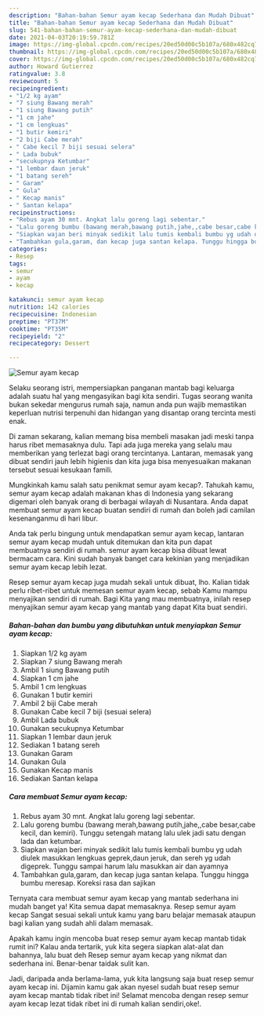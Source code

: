 ```yaml
---
description: "Bahan-bahan Semur ayam kecap Sederhana dan Mudah Dibuat"
title: "Bahan-bahan Semur ayam kecap Sederhana dan Mudah Dibuat"
slug: 541-bahan-bahan-semur-ayam-kecap-sederhana-dan-mudah-dibuat
date: 2021-04-03T20:19:59.781Z
image: https://img-global.cpcdn.com/recipes/20ed50d00c5b107a/680x482cq70/semur-ayam-kecap-foto-resep-utama.jpg
thumbnail: https://img-global.cpcdn.com/recipes/20ed50d00c5b107a/680x482cq70/semur-ayam-kecap-foto-resep-utama.jpg
cover: https://img-global.cpcdn.com/recipes/20ed50d00c5b107a/680x482cq70/semur-ayam-kecap-foto-resep-utama.jpg
author: Howard Gutierrez
ratingvalue: 3.8
reviewcount: 5
recipeingredient:
- "1/2 kg ayam"
- "7 siung Bawang merah"
- "1 siung Bawang putih"
- "1 cm jahe"
- "1 cm lengkuas"
- "1 butir kemiri"
- "2 biji Cabe merah"
- " Cabe kecil 7 biji sesuai selera"
- " Lada bubuk"
- "secukupnya Ketumbar"
- "1 lembar daun jeruk"
- "1 batang sereh"
- " Garam"
- " Gula"
- " Kecap manis"
- " Santan kelapa"
recipeinstructions:
- "Rebus ayam 30 mnt. Angkat lalu goreng lagi sebentar."
- "Lalu goreng bumbu (bawang merah,bawang putih,jahe,,cabe besar,cabe kecil, dan kemiri). Tunggu setengah matang lalu ulek jadi satu dengan lada dan ketumbar."
- "Siapkan wajan beri minyak sedikit lalu tumis kembali bumbu yg udah diulek masukkan lengkuas geprek,daun jeruk, dan sereh yg udah digeprek. Tunggu sampai harum lalu masukkan air dan ayamnya"
- "Tambahkan gula,garam, dan kecap juga santan kelapa. Tunggu hingga bumbu meresap. Koreksi rasa dan sajikan"
categories:
- Resep
tags:
- semur
- ayam
- kecap

katakunci: semur ayam kecap 
nutrition: 142 calories
recipecuisine: Indonesian
preptime: "PT37M"
cooktime: "PT35M"
recipeyield: "2"
recipecategory: Dessert

---
```



![Semur ayam kecap](https://img-global.cpcdn.com/recipes/20ed50d00c5b107a/680x482cq70/semur-ayam-kecap-foto-resep-utama.jpg)

Selaku seorang istri, mempersiapkan panganan mantab bagi keluarga adalah suatu hal yang mengasyikan bagi kita sendiri. Tugas seorang  wanita bukan sekedar mengurus rumah saja, namun anda pun wajib memastikan keperluan nutrisi terpenuhi dan hidangan yang disantap orang tercinta mesti enak.

Di zaman  sekarang, kalian memang bisa membeli masakan jadi meski tanpa harus ribet memasaknya dulu. Tapi ada juga mereka yang selalu mau memberikan yang terlezat bagi orang tercintanya. Lantaran, memasak yang dibuat sendiri jauh lebih higienis dan kita juga bisa menyesuaikan makanan tersebut sesuai kesukaan famili. 



Mungkinkah kamu salah satu penikmat semur ayam kecap?. Tahukah kamu, semur ayam kecap adalah makanan khas di Indonesia yang sekarang digemari oleh banyak orang di berbagai wilayah di Nusantara. Anda dapat membuat semur ayam kecap buatan sendiri di rumah dan boleh jadi camilan kesenanganmu di hari libur.

Anda tak perlu bingung untuk mendapatkan semur ayam kecap, lantaran semur ayam kecap mudah untuk ditemukan dan kita pun dapat membuatnya sendiri di rumah. semur ayam kecap bisa dibuat lewat bermacam cara. Kini sudah banyak banget cara kekinian yang menjadikan semur ayam kecap lebih lezat.

Resep semur ayam kecap juga mudah sekali untuk dibuat, lho. Kalian tidak perlu ribet-ribet untuk memesan semur ayam kecap, sebab Kamu mampu menyajikan sendiri di rumah. Bagi Kita yang mau membuatnya, inilah resep menyajikan semur ayam kecap yang mantab yang dapat Kita buat sendiri.

<!--inarticleads1-->

##### Bahan-bahan dan bumbu yang dibutuhkan untuk menyiapkan Semur ayam kecap:

1. Siapkan 1/2 kg ayam
1. Siapkan 7 siung Bawang merah
1. Ambil 1 siung Bawang putih
1. Siapkan 1 cm jahe
1. Ambil 1 cm lengkuas
1. Gunakan 1 butir kemiri
1. Ambil 2 biji Cabe merah
1. Gunakan  Cabe kecil 7 biji (sesuai selera)
1. Ambil  Lada bubuk
1. Gunakan secukupnya Ketumbar
1. Siapkan 1 lembar daun jeruk
1. Sediakan 1 batang sereh
1. Gunakan  Garam
1. Gunakan  Gula
1. Gunakan  Kecap manis
1. Sediakan  Santan kelapa




<!--inarticleads2-->

##### Cara membuat Semur ayam kecap:

1. Rebus ayam 30 mnt. Angkat lalu goreng lagi sebentar.
1. Lalu goreng bumbu (bawang merah,bawang putih,jahe,,cabe besar,cabe kecil, dan kemiri). Tunggu setengah matang lalu ulek jadi satu dengan lada dan ketumbar.
1. Siapkan wajan beri minyak sedikit lalu tumis kembali bumbu yg udah diulek masukkan lengkuas geprek,daun jeruk, dan sereh yg udah digeprek. Tunggu sampai harum lalu masukkan air dan ayamnya
1. Tambahkan gula,garam, dan kecap juga santan kelapa. Tunggu hingga bumbu meresap. Koreksi rasa dan sajikan




Ternyata cara membuat semur ayam kecap yang mantab sederhana ini mudah banget ya! Kita semua dapat memasaknya. Resep semur ayam kecap Sangat sesuai sekali untuk kamu yang baru belajar memasak ataupun bagi kalian yang sudah ahli dalam memasak.

Apakah kamu ingin mencoba buat resep semur ayam kecap mantab tidak rumit ini? Kalau anda tertarik, yuk kita segera siapkan alat-alat dan bahannya, lalu buat deh Resep semur ayam kecap yang nikmat dan sederhana ini. Benar-benar taidak sulit kan. 

Jadi, daripada anda berlama-lama, yuk kita langsung saja buat resep semur ayam kecap ini. Dijamin kamu gak akan nyesel sudah buat resep semur ayam kecap mantab tidak ribet ini! Selamat mencoba dengan resep semur ayam kecap lezat tidak ribet ini di rumah kalian sendiri,oke!.

